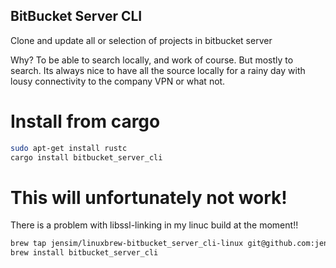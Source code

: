 BitBucket Server CLI
----
Clone and update all or selection of projects in bitbucket server

Why? To be able to search locally, and work of course. But mostly to search. Its always nice to have all the source locally for a rainy day with lousy connectivity to the company VPN or what not.

# Install from cargo
```bash
sudo apt-get install rustc
cargo install bitbucket_server_cli
```

# This will unfortunately not work! 
There is a problem with libssl-linking in my linuc build at the moment!!
```bash
brew tap jensim/linuxbrew-bitbucket_server_cli-linux git@github.com:jensim/linuxbrew-bitbucket_server_cli-linux.git
brew install bitbucket_server_cli
```
